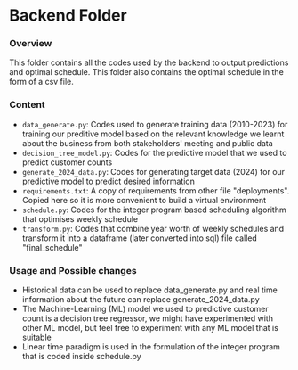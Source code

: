 # Backend Folder

### Overview
This folder contains all the codes used by the backend to output predictions and optimal schedule. 
This folder also contains the optimal schedule in the form of a csv file.

### Content
- `data_generate.py`: Codes used to generate training data (2010-2023) for training our preditive model based on the relevant knowledge we learnt about the business from both stakeholders' meeting and public data
- `decision_tree_model.py`: Codes for the predictive model that we used to predict customer counts
- `generate_2024_data.py`: Codes for generating target data (2024) for our predictive model to predict desired information
- `requirements.txt`: A copy of requirements from other file "deployments". Copied here so it is more convenient to build a virtual environment
- `schedule.py`: Codes for the integer program based scheduling algorithm that optimises weekly schedule
- `transform.py`: Codes that combine year worth of weekly schedules and transform it into a dataframe (later converted into sql) file called "final_schedule"

### Usage and Possible changes
- Historical data can be used to replace data_generate.py and real time information about the future can replace generate_2024_data.py
- The Machine-Learning (ML) model we used to predictive customer count is a decision tree regressor, we might have experimented with other ML model, but feel free to experiment with any ML model that is suitable
- Linear time paradigm is used in the formulation of the integer program that is coded inside schedule.py
